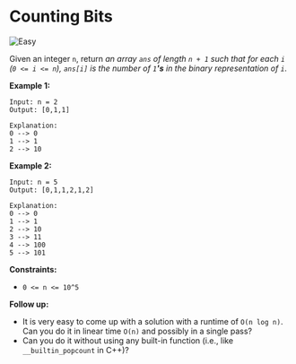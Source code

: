 # Counting Bits

![Easy](https://img.shields.io/badge/Difficulty-Easy-green)

Given an integer `n`, return *an array `ans` of length `n + 1` such that for each `i` (`0 <= i <= n`), `ans[i]` is the number of `1`**'s** in the binary representation of `i`*.

 

**Example 1:**
```
Input: n = 2
Output: [0,1,1]

Explanation:
0 --> 0
1 --> 1
2 --> 10
```
**Example 2:**
```
Input: n = 5
Output: [0,1,1,2,1,2]

Explanation:
0 --> 0
1 --> 1
2 --> 10
3 --> 11
4 --> 100
5 --> 101
```

**Constraints:**

- `0 <= n <= 10^5`
 

**Follow up:**

- It is very easy to come up with a solution with a runtime of `O(n log n)`. Can you do it in linear time `O(n)` and possibly in a single pass?
- Can you do it without using any built-in function (i.e., like `__builtin_popcount` in C++)?
